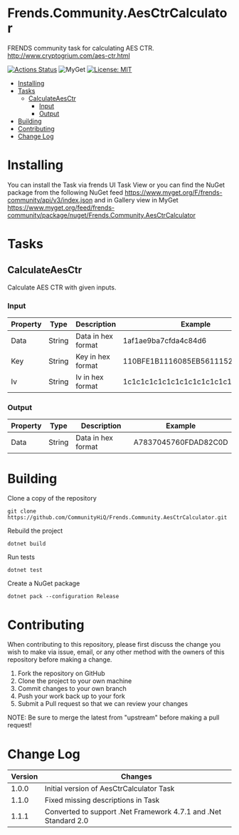 # Frends.Community.AesCtrCalculator

FRENDS community task for calculating AES CTR. http://www.cryptogrium.com/aes-ctr.html


[![Actions Status](https://github.com/CommunityHiQ/Frends.Community.AesCtrCalculator/workflows/PackAndPushAfterMerge/badge.svg)](https://github.com/CommunityHiQ/Frends.Community.AesCtrCalculator/actions) ![MyGet](https://img.shields.io/myget/frends-community/v/Frends.Community.AesCtrCalculator) [![License: MIT](https://img.shields.io/badge/License-MIT-yellow.svg)](https://opensource.org/licenses/MIT) 

- [Installing](#installing)
- [Tasks](#tasks)
  - [CalculateAesCtr](#calculateaesctr)
    - [Input](#input)
    - [Output](#output)
- [Building](#building)
- [Contributing](#contributing)
- [Change Log](#change-log)

# Installing

You can install the Task via frends UI Task View or you can find the NuGet package from the following NuGet feed
https://www.myget.org/F/frends-community/api/v3/index.json and in Gallery view in MyGet https://www.myget.org/feed/frends-community/package/nuget/Frends.Community.AesCtrCalculator

# Tasks

## CalculateAesCtr

Calculate AES CTR with given inputs.

### Input

| Property | Type | Description | Example |
| ---------|------|-------------|---------|
| Data | String | Data in hex format | 1af1ae9ba7cfda4c84d6 |
| Key | String | Key in hex format | 110BFE1B1116085EB5611152E5244FF5 |
| Iv | String | Iv in hex format | 1c1c1c1c1c1c1c1c1c1c1c1c1c1c1c1c |

### Output

| Property | Type | Description | Example |
| ---------|------|-------------|---------|
| Data | String | Data in hex format | A7837045760FDAD82C0D |

# Building

Clone a copy of the repository

`git clone https://github.com/CommunityHiQ/Frends.Community.AesCtrCalculator.git`

Rebuild the project

`dotnet build`

Run tests

`dotnet test`

Create a NuGet package

`dotnet pack --configuration Release`

# Contributing
When contributing to this repository, please first discuss the change you wish to make via issue, email, or any other method with the owners of this repository before making a change.

1. Fork the repository on GitHub
2. Clone the project to your own machine
3. Commit changes to your own branch
4. Push your work back up to your fork
5. Submit a Pull request so that we can review your changes

NOTE: Be sure to merge the latest from "upstream" before making a pull request!

# Change Log

| Version | Changes |
| ----- | ----- |
| 1.0.0 | Initial version of AesCtrCalculator Task |
| 1.1.0 | Fixed missing descriptions in Task |
| 1.1.1 | Converted to support .Net Framework 4.7.1 and .Net Standard 2.0 |
